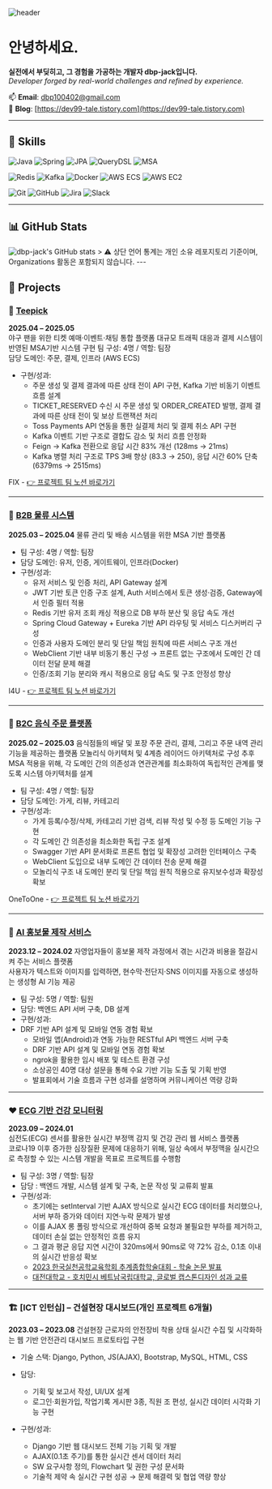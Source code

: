 <!-- 헤더 이미지 -->

![header](https://capsule-render.vercel.app/api?type=waving&color=auto&height=300&section=header&text=Welcome%20to%20dbp-jack%27s%20GitHub!%20%F0%9F%91%8B%F0%9F%8F%BB&fontSize=52&animation=fadeIn&fontAlignY=36&textColor=ffffff)

<!-- 소개 문구 -->

# 안녕하세요.  
**실전에서 부딪히고, 그 경험을 가공하는 개발자 dbp-jack입니다.**  
_Developer forged by real-world challenges and refined by experience._

📫 **Email**: dbp100402@gmail.com  
📘 **Blog**: [https://dev99-tale.tistory.com](https://dev99-tale.tistory.com)

---

## 🔧 Skills

<!-- 백엔드 -->
![Java](https://img.shields.io/badge/Java-007396?style=flat&logo=openjdk&logoColor=white)
![Spring](https://img.shields.io/badge/Spring-6DB33F?style=flat&logo=spring&logoColor=white)
![JPA](https://img.shields.io/badge/JPA-59666C?style=flat)
![QueryDSL](https://img.shields.io/badge/QueryDSL-009688?style=flat)
![MSA](https://img.shields.io/badge/MSA-FF7043?style=flat)

<!-- 데이터 / 인프라 -->
![Redis](https://img.shields.io/badge/Redis-DC382D?style=flat&logo=redis&logoColor=white)
![Kafka](https://img.shields.io/badge/Kafka-231F20?style=flat&logo=apachekafka&logoColor=white)
![Docker](https://img.shields.io/badge/Docker-2496ED?style=flat&logo=docker&logoColor=white)
![AWS ECS](https://img.shields.io/badge/AWS_ECS-FF9900?style=flat&logo=amazonaws&logoColor=white)
![AWS EC2](https://img.shields.io/badge/AWS_EC2-FF9900?style=flat&logo=amazonec2&logoColor=white)

<!-- 협업 -->
![Git](https://img.shields.io/badge/Git-F05032?style=flat&logo=git&logoColor=white)
![GitHub](https://img.shields.io/badge/GitHub-181717?style=flat&logo=github&logoColor=white)
![Jira](https://img.shields.io/badge/Jira-0052CC?style=flat&logo=jira&logoColor=white)
![Slack](https://img.shields.io/badge/Slack-4A154B?style=flat&logo=slack&logoColor=white)

---

## 📊 GitHub Stats

<img src="https://github-readme-stats.vercel.app/api?username=dbp-jack&show_icons=true&theme=default" alt="dbp-jack's GitHub stats" />
> ⚠️ 상단 언어 통계는 개인 소유 레포지토리 기준이며, Organizations 활동은 포함되지 않습니다.
---

## 📁 Projects

### 🧢 [Teepick](https://github.com/FINAL-SPARTA/SPARTA-FINAL-PROJECT)  
**2025.04 – 2025.05**  
야구 팬을 위한 티켓 예매·이벤트·채팅 통합 플랫폼
대규모 트래픽 대응과 결제 시스템이 반영된 MSA기반 시스템 구현
팀 구성: 4명 / 역할: 팀장  
담당 도메인: 주문, 결제, 인프라 (AWS ECS)  
- 구현/성과:  
  - 주문 생성 및 결제 결과에 따른 상태 전이 API 구현, Kafka 기반 비동기 이벤트 흐름 설계
  - TICKET_RESERVED 수신 시 주문 생성 및 ORDER_CREATED 발행, 결제 결과에 따른 상태 전이 및 보상 트랜잭션 처리
  - Toss Payments API 연동을 통한 실결제 처리 및 결제 취소 API 구현
  - Kafka 이벤트 기반 구조로 결합도 감소 및 처리 흐름 안정화
  - Feign → Kafka 전환으로 응답 시간 83% 개선 (128ms → 21ms)
  - Kafka 병렬 처리 구조로 TPS 3배 향상 (83.3 → 250), 응답 시간 60% 단축 (6379ms → 2515ms)

FIX - [👉 프로젝트 팀 노션 바로가기](https://slime-face-7c4.notion.site/9-FIX-1f0eeaa2f0af801c9cfffc280207a3be?pvs=4)

---

### 🚛 [B2B 물류 시스템](https://github.com/sparta-i4u/sparta-msa)  
**2025.03 – 2025.04**
물류 관리 및 배송 시스템을 위한 MSA 기반 플랫폼
- 팀 구성: 4명 / 역할: 팀장  
- 담당 도메인: 유저, 인증, 게이트웨이, 인프라(Docker)  
- 구현/성과:  
  - 유저 서비스 및 인증 처리, API Gateway 설계
  - JWT 기반 토큰 인증 구조 설계, Auth 서비스에서 토큰 생성·검증, Gateway에서 인증 필터 적용
  - Redis 기반 유저 조회 캐싱 적용으로 DB 부하 분산 및 응답 속도 개선
  - Spring Cloud Gateway + Eureka 기반 API 라우팅 및 서비스 디스커버리 구성
  - 인증과 사용자 도메인 분리 및 단일 책임 원칙에 따른 서비스 구조 개선
  - WebClient 기반 내부 비동기 통신 구성 → 프론트 없는 구조에서 도메인 간 데이터 전달 문제 해결
  - 인증/조회 기능 분리와 캐시 적용으로 응답 속도 및 구조 안정성 향상
 
I4U - [👉 프로젝트 팀 노션 바로가기](https://slime-face-7c4.notion.site/16-I-4-U-1f0eeaa2f0af80bd9f00d0a062903703?pvs=4)

---

### 🍱 [B2C 음식 주문 플랫폼](https://github.com/sparta-onetoone/sparta-onetoone)  
**2025.02 – 2025.03** 
  음식점들의 배달 및 포장 주문 관리, 결제, 그리고 주문 내역 관리 기능을 제공하는 플랫폼
  모놀리식 아키텍처 및 4계층 레이어드 아키텍처로 구성
  추후 MSA 적용을 위해, 각 도메인 간의 의존성과 연관관계를 최소화하여 독립적인 관계를 맺도록 시스템 아키텍처를 설계
- 팀 구성: 4명 / 역할: 팀장  
- 담당 도메인: 가게, 리뷰, 카테고리  
- 구현/성과:  
  - 가게 등록/수정/삭제, 카테고리 기반 검색, 리뷰 작성 및 수정 등 도메인 기능 구현
  - 각 도메인 간 의존성을 최소화한 독립 구조 설계
  - Swagger 기반 API 문서화로 프론트 협업 및 확장성 고려한 인터페이스 구축
  - WebClient 도입으로 내부 도메인 간 데이터 전송 문제 해결
  - 모놀리식 구조 내 도메인 분리 및 단일 책임 원칙 적용으로 유지보수성과 확장성 확보
 
OneToOne - [👉 프로젝트 팀 노션 바로가기](https://slime-face-7c4.notion.site/11-OneToOne-1f0eeaa2f0af80199d6bc47ac641e384?pvs=4)

---

### 🧠 [AI 홍보물 제작 서비스](https://github.com/flyai-Ambition7)  
**2023.12 – 2024.02** 
  자영업자들이 홍보물 제작 과정에서 겪는 시간과 비용을 절감시켜 주는 서비스 플랫폼  
  사용자가 텍스트와 이미지를 입력하면, 현수막·전단지·SNS 이미지를 자동으로 생성하는 생성형 AI 기능 제공
- 팀 구성: 5명 / 역할: 팀원  
- 담당: 백엔드 API 서버 구축, DB 설계
- 구현/성과:
- DRF 기반 API 설계 및 모바일 연동 경험 확보
  - 모바일 앱(Android)과 연동 가능한 RESTful API 백엔드 서버 구축
  - DRF 기반 API 설계 및 모바일 연동 경험 확보
  - ngrok을 활용한 임시 배포 및 테스트 환경 구성 
  - 소상공인 40명 대상 설문을 통해 수요 기반 기능 도출 및 기획 반영  
  - 발표회에서 기술 흐름과 구현 성과를 설명하며 커뮤니케이션 역량 강화

---

### ❤️ [ECG 기반 건강 모니터링](https://github.com/dbp-jack/Development-of-daily-life-physical-monitoring-web-service-using-electrocardiogram-sensor.git)  
**2023.09 – 2024.01**  
  심전도(ECG) 센서를 활용한 실시간 부정맥 감지 및 건강 관리 웹 서비스 플랫폼  
  코로나19 이후 증가한 심장질환 문제에 대응하기 위해, 일상 속에서 부정맥을 실시간으로 측정할 수 있는 시스템 개발을 목표로 프로젝트를 수행함
- 팀 구성: 3명 / 역할: 팀장  
- 담당 : 백엔드 개발, 시스템 설계 및 구축, 논문 작성 및 교류회 발표
- 구현/성과:  
  - 초기에는 setInterval 기반 AJAX 방식으로 실시간 ECG 데이터를 처리했으나, 서버 부하 증가와 데이터 지연·누락 문제가 발생  
  - 이를 AJAX 롱 폴링 방식으로 개선하여 중복 요청과 불필요한 부하를 제거하고, 데이터 손실 없는 안정적인 흐름 유지  
  - 그 결과 평균 응답 지연 시간이 320ms에서 90ms로 약 72% 감소, 0.1초 이내의 실시간 반응성 확보
  - [2023 한국실천공학교육학회 추계종합학술대회 - 학술 논문 발표](https://slime-face-7c4.notion.site/2023-1f0eeaa2f0af802ebe9ece38cc503e4d?pvs=4)
  - [대전대학교 - 호치민시 베트남국립대학교, 글로벌 캡스톤디자인 성과 교류](https://www.dailycc.net/news/articleView.html?idxno=751998#google_vignette)
---

### 🏗️ [ICT 인턴십] – 건설현장 대시보드(개인 프로젝트 6개월)
**2023.03 – 2023.08** 
  건설현장 근로자의 안전장비 착용 상태 실시간 수집 및 시각화하는 웹 기반 안전관리 대시보드 프로토타입 구현
- 기술 스택: Django, Python, JS(AJAX), Bootstrap, MySQL, HTML, CSS
- 담당:
  - 기획 및 보고서 작성, UI/UX 설계
  - 로그인·회원가입, 작업기록 게시판 3종, 직원 조 편성, 실시간 데이터 시각화 기능 구현

- 구현/성과:  
  - Django 기반 웹 대시보드 전체 기능 기획 및 개발  
  - AJAX(0.1초 주기)를 통한 실시간 센서 데이터 처리  
  - SW 요구사항 정의, Flowchart 및 권한 구성 문서화  
  - 기술적 제약 속 실시간 구현 성공 → 문제 해결력 및 협업 역량 향상

